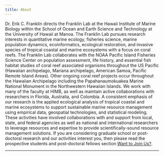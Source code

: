 ```yaml
---
title: About
---
```

Dr. Erik C. Franklin directs the Franklin Lab at the Hawaii Institute of Marine Biology within the School of Ocean and Earth Science and Technology at the University of Hawaii at Manoa. The Franklin Lab pursues research interests in quantitative marine ecology, fisheries science, marine population dynamics, ecoinformatics, ecological restoration, and invasive species of tropical coastal and marine ecosystems with a focus on coral reefs. The Franklin Lab collaborates with the NOAA Pacific Island Fisheries Science Center on population assessment, life history, and essential fish habitat studies of coral reef associated organisms throughout the US Pacific (Hawaiian archipelago, Mariana archipelago, American Samoa, Pacific Remote Island Areas). Other ongoing coral reef projects occur throughout the Hawaiian Archipelago including the Papahanaumokuakea Marine National Monument in the Northwestern Hawaiian Islands. We work with many of the faculty at HIMB, as well as maintain active collaborations with researchers in Florida, Australia, and Colombia. A consistent emphasis of our research is the applied ecological analysis of tropical coastal and marine ecosystems to support sustainable marine resource management using empirical data, geospatial technologies, and statistical modeling. These activities have involved collaborations with and support from local, state, and federal agencies as well as national and international researchers to leverage resources and expertise to provide scientifically-sound resource management solutions. If you are considering graduate school or post-doctoral research and our activities interest you, then please read the prospective students and post-doctoral fellows section <a href="/want-to-join-us" class="badge badge-secondary">Want to Join Us?</a>.

---

